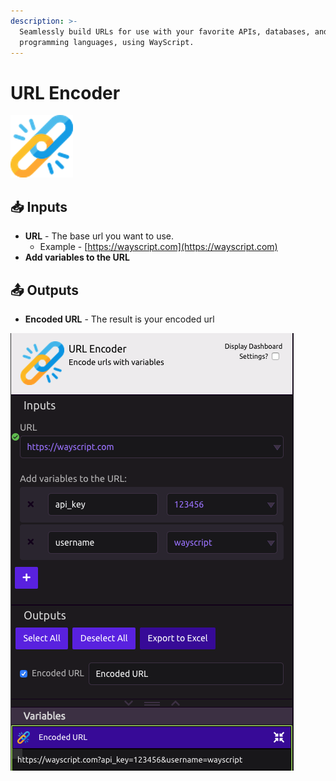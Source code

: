 ```yaml
---
description: >-
  Seamlessly build URLs for use with your favorite APIs, databases, and
  programming languages, using WayScript.
---
```


# URL Encoder

![Encode urls with variables](../../.gitbook/assets/url_encoder%20%281%29%20%281%29%20%282%29.png)

## 📥 Inputs

* **URL** - The base url you want to use. 
  * Example - [https://wayscript.com](https://wayscript.com)
* **Add variables to the URL**

## 📤 Outputs

* **Encoded URL** - The result is your encoded url

![](../../.gitbook/assets/url_encoder_example.png)

